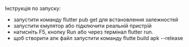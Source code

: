 Інструкція по запуску:
- запустити команду flutter pub get для встановлення залежностей
- запустити ємулятор або підключити реальній пристрій
- натисніть F5, кнопку Run або через термінал flutter run.
- щоб створити апк файл запустити команду flutte build apk --release


